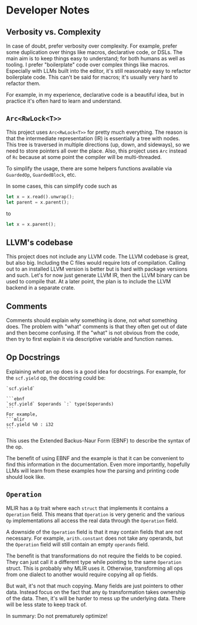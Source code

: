 # Developer Notes

## Verbosity vs. Complexity

In case of doubt, prefer verbosity over complexity.
For example, prefer some duplication over things like macros, declarative code, or DSLs.
The main aim is to keep things easy to understand; for both humans as well as tooling.
I prefer "boilerplate" code over complex things like macros.
Especially with LLMs built into the editor, it's still reasonably easy to refactor boilerplate code.
This can't be said for macros; it's usually very hard to refactor them.

For example, in my experience, declarative code is a beautiful idea, but in practice it's often hard to learn and understand.

## `Arc<RwLock<T>>`

This project uses `Arc<RwLock<T>>` for pretty much everything.
The reason is that the intermediate representation (IR) is essentially a tree with nodes.
This tree is traversed in multiple directions (up, down, and sideways), so we need to store pointers all over the place.
Also, this project uses `Arc` instead of `Rc` because at some point the compiler will be multi-threaded.

To simplify the usage, there are some helpers functions available via `GuardedOp`, `GuardedBlock`, etc.

In some cases, this can simplify code such as
```rust
let x = x.read().unwrap();
let parent = x.parent();
```
to
```rust
let x = x.parent();
```

## LLVM's codebase

This project does not include any LLVM code.
The LLVM codebase is great, but also big.
Including the C files would require lots of compilation.
Calling out to an installed LLVM version is better but is hard with package versions and such.
Let's for now just generate LLVM IR, then the LLVM binary can be used to compile that.
At a later point, the plan is to include the LLVM backend in a separate crate.

## Comments

Comments should explain *why* something is done, not *what* something does.
The problem with "what" comments is that they often get out of date and then become confusing.
If the "what" is not obvious from the code, then try to first explain it via descriptive variable and function names.

## Op Docstrings

Explaining *what* an op does is a good idea for docstrings.
For example, for the `scf.yield` op, the docstring could be:

    `scf.yield`
 
    ```ebnf
    `scf.yield` $operands `:` type($operands)
    ```
    For example,
    ```mlir
    scf.yield %0 : i32
    ```

This uses the Extended Backus-Naur Form (EBNF) to describe the syntax of the op.

The benefit of using EBNF and the example is that it can be convenient to find this information in the documentation.
Even more importantly, hopefully LLMs will learn from these examples how the parsing and printing code should look like.

## `Operation`

MLIR has a `Op` trait where each `struct` that implements it contains a `Operation` field.
This means that `Operation` is very generic and the various `Op` implementations
all access the real data through the `Operation` field.

A downside of the `Operation` field is that it may contain fields that are not necessary.
For example, `arith.constant` does not take any operands,
but the `Operation` field will still contain an empty `operands` field.

The benefit is that transformations do not require the fields to be copied.
They can just call it a different type while pointing to the same `Operation` struct.
This is probably why MLIR uses it.
Otherwise, transforming all ops from one dialect to another would require copying all op fields.

But wait, it's not that much copying.
Many fields are just pointers to other data.
Instead focus on the fact that any `Op` transformation takes ownership of the data.
Then, it's will be harder to mess up the underlying data.
There will be less state to keep track of.

In summary: Do not prematurely optimize!